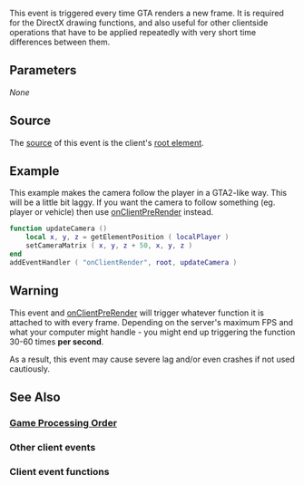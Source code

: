 This event is triggered every time GTA renders a new frame. It is required for the DirectX drawing functions, and also useful for other clientside operations that have to be applied repeatedly with very short time differences between them.

Parameters
----------

*None*

Source
------

The [source](/docs/event_system#event_source.md "wikilink") of this event is the client's [root element](/docs/root_element.md "wikilink").

Example
-------

This example makes the camera follow the player in a GTA2-like way. This will be a little bit laggy. If you want the camera to follow something (eg. player or vehicle) then use [onClientPreRender](/docs/onclientprerender.md "wikilink") instead.

``` lua
function updateCamera ()
    local x, y, z = getElementPosition ( localPlayer )
    setCameraMatrix ( x, y, z + 50, x, y, z )
end
addEventHandler ( "onClientRender", root, updateCamera )
```

Warning
-------

This event and [onClientPreRender](/docs/onclientprerender.md "wikilink") will trigger whatever function it is attached to with every frame. Depending on the server's maximum FPS and what your computer might handle - you might end up triggering the function 30-60 times **per second**.

As a result, this event may cause severe lag and/or even crashes if not used cautiously.

See Also
--------

### [Game Processing Order](/docs/game_processing_order.md "wikilink")

### Other client events

### Client event functions
